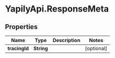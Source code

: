 # YapilyApi.ResponseMeta

## Properties
Name | Type | Description | Notes
------------ | ------------- | ------------- | -------------
**tracingId** | **String** |  | [optional] 


